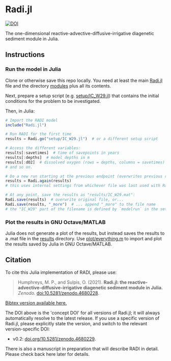 # Radi.jl

[![DOI](https://img.shields.io/badge/DOI-10.5281%2Fzenodo.4680228-informational)](https://doi.org/10.5281/zenodo.4680228)

The one-dimensional reactive-advective-diffusive-irrigative diagenetic sediment module in Julia.

## Instructions

### Run the model in Julia

Clone or otherwise save this repo locally.  You need at least the main [Radi.jl](Radi.jl) file and the directory [modules](modules) plus all its contents.

Next, prepare a setup script (e.g. [setup/IC_W29.jl](setup/IC_W29.jl)) that contains the initial conditions for the problem to be investigated.

Then, in Julia:

```julia
# Import the RADI model
include("Radi.jl")

# Run RADI for the first time
results = Radi.go("setup/IC_W29.jl")  # or a different setup script

# Access the different variables:
results[:savetimes]  # time of savepoints in years
results[:depths]  # model depths in m
results[:dO2]  # dissolved oxygen (rows = depths, columns = savetimes)
# and so on.

# Do a new run starting at the previous endpoint (overwrites previous results):
results = Radi.again(results)
# this uses internal settings from whichever file was last used with Radi.go().

# At any point, save the results as "results/IC_W29.mat":
Radi.save(results)  # overwrite original file, or...
Radi.save(results, "_more")  # ... append "_more" to the file name
# the "IC_W29" part of the filename is defined by `modelrun` in the setup file
```

### Plot the results in GNU Octave/MATLAB

Julia does not generate a plot of the results, but instead saves the results to a .mat file in the [results](results) directory.  Use [plot/everything.m](plot/everything.m) to import and plot the results saved by Julia in GNU Octave/MATLAB.

## Citation

To cite this Julia implementation of RADI, please use:

> Humphreys, M. P., and Sulpis, O. (2021). **Radi.jl: the reactive-advective-diffusive-irrigative diagenetic sediment module in Julia.**  *Zenodo.*  [doi:10.5281/zenodo.4680228](https://doi.org/10.5281/zenodo.4680228).

[Bibtex version available here.](radi_jl_2021.bib)

The DOI above is the 'concept DOI' for all versions of Radi.jl; it will always automatically resolve to the latest release.  If you use a specific version of Radi.jl, please explicitly state the version, and switch to the relevant version-specific DOI:

  * v0.2: [doi.org/10.5281/zenodo.4680229](doi.org/10.5281/zenodo.4680229).

There is also a manuscript in preparation that will describe RADI in detail.  Please check back here later for details.
